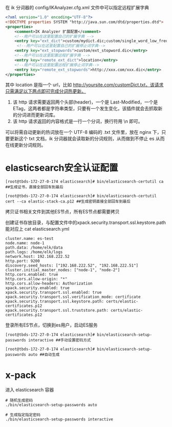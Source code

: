 在 ik 分词器的 config/IKAnalyzer.cfg.xml 文件中可以指定远程扩展字典

```xml
<?xml version="1.0" encoding="UTF-8"?>
<!DOCTYPE properties SYSTEM "http://java.sun.com/dtd/properties.dtd">
<properties>
	<comment>IK Analyzer 扩展配置</comment>
	<!--用户可以在这里配置自己的扩展字典 -->
	<entry key="ext_dict">custom/mydict.dic;custom/single_word_low_freq.dic</entry>
	 <!--用户可以在这里配置自己的扩展停止词字典-->
	<entry key="ext_stopwords">custom/ext_stopword.dic</entry>
 	<!--用户可以在这里配置远程扩展字典 -->
	<entry key="remote_ext_dict">location</entry>
 	<!--用户可以在这里配置远程扩展停止词字典-->
	<entry key="remote_ext_stopwords">http://xxx.com/xxx.dic</entry>
</properties>
```
其中 location 是指一个 url，比如 http://yoursite.com/customDict.txt，该请求只需满足以下两点即可完成分词热更新。
1. 该 http 请求需要返回两个头部(header)，一个是 Last-Modified，一个是 ETag，这两者都是字符串类型，只要有一个发生变化，该插件就会去抓取新的分词进而更新词库。
2. 该 http 请求返回的内容格式是一行一个分词，换行符用 \n 即可。

可以将需自动更新的热词放在一个 UTF-8 编码的 .txt 文件里，放在 nginx 下，只要更新这个 txt 文档，ik 分词器就会读取新的分词规则，从而做到不停止 es 从而在线更新分词规则。

# elasticsearch安全认证配置

    [root@tbds-172-27-0-174 elasticsearch]# bin/elasticsearch-certutil ca ##生成证书，直接全部回车到最后
    
    [root@tbds-172-27-0-174 elasticsearch]# bin/elasticsearch-certutil cert --ca elastic-stack-ca.p12 ##生成密钥直接全部回车到最后

拷贝证书相关文件到其他ES节点，所有ES节点都需要拷贝

创建证书存放目录，与配置文件中的xpack.security.transport.ssl.keystore.path能对应上
    cat elasticsearch.yml
    
    cluster.name: es-test
    node.name: node-1
    path.data: /home/elk/data
    path.logs: /home/elk/logs
    network.host: 192.168.222.52
    http.port: 9200
    discovery.seed_hosts: ["192.168.222.52", "192.168.222.51"]
    cluster.initial_master_nodes: ["node-1", "node-2"]
    http.cors.enabled: true
    http.cors.allow-origin: "*"
    http.cors.allow-headers: Authorization
    xpack.security.enabled: true
    xpack.security.transport.ssl.enabled: true
    xpack.security.transport.ssl.verification_mode: certificate
    xpack.security.transport.ssl.keystore.path: certs/elastic-certificates.p12
    xpack.security.transport.ssl.truststore.path: certs/elastic-certificates.p12

登录所有ES节点，切换到es用户，启动ES服务

    [root@tbds-172-27-0-174 elasticsearch]# bin/elasticsearch-setup-passwords interactive ##手动设置密码方式
    
    [root@tbds-172-27-0-174 elasticsearch]# bin/elasticsearch-setup-passwords auto ##自动生成

# x-pack

进入 elasticsearch 容器
    
    # 随机生成密码
    ./bin/elasticsearch-setup-passwords auto
    
    # 生成指定指定密码
    ./bin/elasticsearch-setup-passwords interactive

